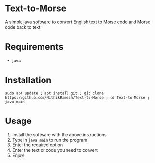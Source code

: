 # Text-to-Morse
A simple java software to convert English text to Morse code and Morse code back to text.

# Requirements

+ java

# Installation
 
 `sudo apt update ; apt install git ; git clone https://github.com/NithikRamesh/Text-to-Morse ; cd Text-to-Morse ; java main`

# Usage

1. Install the software with the above instructions
2. Type in `java main` to run the program
3. Enter the required option 
4. Enter the text or code you need to convert 
5. Enjoy!
  





